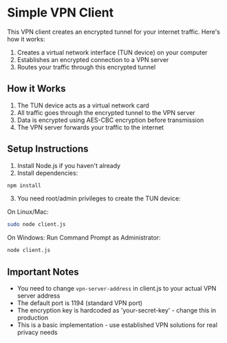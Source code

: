 # Simple VPN Client

This VPN client creates an encrypted tunnel for your internet traffic. Here's how it works:

1. Creates a virtual network interface (TUN device) on your computer
2. Establishes an encrypted connection to a VPN server
3. Routes your traffic through this encrypted tunnel

## How it Works

1. The TUN device acts as a virtual network card
2. All traffic goes through the encrypted tunnel to the VPN server
3. Data is encrypted using AES-CBC encryption before transmission
4. The VPN server forwards your traffic to the internet

## Setup Instructions

1. Install Node.js if you haven't already
2. Install dependencies:
```bash
npm install
```

3. You need root/admin privileges to create the TUN device:

On Linux/Mac:
```bash
sudo node client.js
```

On Windows:
Run Command Prompt as Administrator:
```bash
node client.js
```

## Important Notes

- You need to change `vpn-server-address` in client.js to your actual VPN server address
- The default port is 1194 (standard VPN port)
- The encryption key is hardcoded as 'your-secret-key' - change this in production
- This is a basic implementation - use established VPN solutions for real privacy needs
